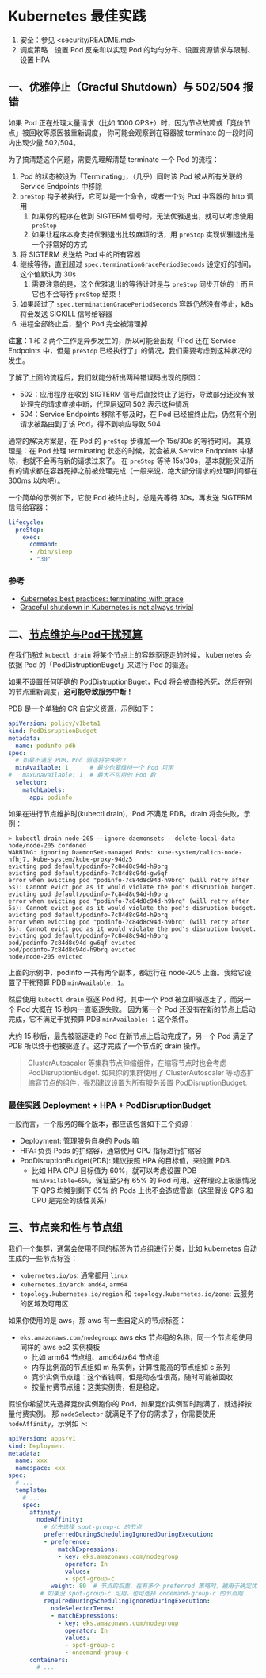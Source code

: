 # Kubernetes 最佳实践


1. 安全：参见 <security/README.md>
1. 调度策略：设置 Pod 反亲和以实现 Pod 的均匀分布、设置资源请求与限制、设置 HPA


## 一、优雅停止（Gracful Shutdown）与 502/504 报错

如果 Pod 正在处理大量请求（比如 1000 QPS+）时，因为节点故障或「竞价节点」被回收等原因被重新调度，
你可能会观察到在容器被 terminate 的一段时间内出现少量 502/504。

为了搞清楚这个问题，需要先理解清楚 terminate 一个 Pod 的流程：

1. Pod 的状态被设为「Terminating」，（几乎）同时该 Pod 被从所有关联的 Service Endpoints 中移除
2. `preStop` 钩子被执行，它可以是一个命令，或者一个对 Pod 中容器的 http 调用
   1. 如果你的程序在收到 SIGTERM 信号时，无法优雅退出，就可以考虑使用 `preStop`
   2. 如果让程序本身支持优雅退出比较麻烦的话，用 `preStop` 实现优雅退出是一个非常好的方式
3. 将 SIGTERM 发送给 Pod 中的所有容器
4. 继续等待，直到超过 `spec.terminationGracePeriodSeconds` 设定好的时间，这个值默认为 30s
   1. 需要注意的是，这个优雅退出的等待计时是与 `preStop` 同步开始的！而且它也不会等待 `preStop` 结束！
5. 如果超过了 `spec.terminationGracePeriodSeconds` 容器仍然没有停止，k8s 将会发送 SIGKILL 信号给容器
6. 进程全部终止后，整个 Pod 完全被清理掉

**注意**：1 和 2 两个工作是异步发生的，所以可能会出现「Pod 还在 Service Endpoints 中，但是 `preStop` 已经执行了」的情况，我们需要考虑到这种状况的发生。

了解了上面的流程后，我们就能分析出两种错误码出现的原因：

- 502：应用程序在收到 SIGTERM 信号后直接终止了运行，导致部分还没有被处理完的请求直接中断，代理层返回 502 表示这种情况
- 504：Service Endpoints 移除不够及时，在 Pod 已经被终止后，仍然有个别请求被路由到了该 Pod，得不到响应导致 504

通常的解决方案是，在 Pod 的 `preStop` 步骤加一个 15s/30s 的等待时间。
其原理是：在 Pod 处理 terminating 状态的时候，就会被从 Service Endpoints 中移除，也就不会再有新的请求过来了。
在 `preStop` 等待 15s/30s，基本就能保证所有的请求都在容器死掉之前被处理完成（一般来说，绝大部分请求的处理时间都在 300ms 以内吧）。

一个简单的示例如下，它使 Pod 被终止时，总是先等待 30s，再发送 SIGTERM 信号给容器：

```yaml
lifecycle:
  preStop:
    exec:
      command:
      - /bin/sleep
      - "30"
```


### 参考

- [Kubernetes best practices: terminating with grace](https://cloud.google.com/blog/products/containers-kubernetes/kubernetes-best-practices-terminating-with-grace)
- [Graceful shutdown in Kubernetes is not always trivial](https://medium.com/flant-com/kubernetes-graceful-shutdown-nginx-php-fpm-d5ab266963c2)


## 二、[节点维护与Pod干扰预算](https://kubernetes.io/zh/docs/tasks/run-application/configure-pdb/)

在我们通过 `kubectl drain` 将某个节点上的容器驱逐走的时候，
kubernetes 会依据 Pod 的「PodDistruptionBuget」来进行 Pod 的驱逐。

如果不设置任何明确的 PodDistruptionBuget，Pod 将会被直接杀死，然后在别的节点重新调度，**这可能导致服务中断！**

PDB 是一个单独的 CR 自定义资源，示例如下：

```yaml
apiVersion: policy/v1beta1
kind: PodDisruptionBudget
metadata:
  name: podinfo-pdb
spec:
  # 如果不满足 PDB，Pod 驱逐将会失败！
  minAvailable: 1      # 最少也要维持一个 Pod 可用
#   maxUnavailable: 1  # 最大不可用的 Pod 数
  selector:
    matchLabels:
      app: podinfo
```

如果在进行节点维护时(kubectl drain)，Pod 不满足 PDB，drain 将会失败，示例：

```shell
> kubectl drain node-205 --ignore-daemonsets --delete-local-data
node/node-205 cordoned
WARNING: ignoring DaemonSet-managed Pods: kube-system/calico-node-nfhj7, kube-system/kube-proxy-94dz5
evicting pod default/podinfo-7c84d8c94d-h9brq
evicting pod default/podinfo-7c84d8c94d-gw6qf
error when evicting pod "podinfo-7c84d8c94d-h9brq" (will retry after 5s): Cannot evict pod as it would violate the pod's disruption budget.
evicting pod default/podinfo-7c84d8c94d-h9brq
error when evicting pod "podinfo-7c84d8c94d-h9brq" (will retry after 5s): Cannot evict pod as it would violate the pod's disruption budget.
evicting pod default/podinfo-7c84d8c94d-h9brq
error when evicting pod "podinfo-7c84d8c94d-h9brq" (will retry after 5s): Cannot evict pod as it would violate the pod's disruption budget.
evicting pod default/podinfo-7c84d8c94d-h9brq
pod/podinfo-7c84d8c94d-gw6qf evicted
pod/podinfo-7c84d8c94d-h9brq evicted
node/node-205 evicted
```

上面的示例中，podinfo 一共有两个副本，都运行在 node-205 上面。我给它设置了干扰预算 PDB `minAvailable: 1`。

然后使用 `kubectl drain` 驱逐 Pod 时，其中一个 Pod 被立即驱逐走了，而另一个 Pod 大概在 15 秒内一直驱逐失败。
因为第一个 Pod 还没有在新的节点上启动完成，它不满足干扰预算 PDB `minAvailable: 1` 这个条件。

大约 15 秒后，最先被驱逐走的 Pod 在新节点上启动完成了，另一个 Pod 满足了 PDB 所以终于也被驱逐了。这才完成了一个节点的 drain 操作。

>ClusterAutoscaler 等集群节点伸缩组件，在缩容节点时也会考虑 PodDisruptionBudget. 如果你的集群使用了 ClusterAutoscaler 等动态扩缩容节点的组件，强烈建议设置为所有服务设置 PodDisruptionBudget.

### 最佳实践 Deployment + HPA + PodDisruptionBudget

一般而言，一个服务的每个版本，都应该包含如下三个资源：

- Deployment: 管理服务自身的 Pods 嘛
- HPA: 负责 Pods 的扩缩容，通常使用 CPU 指标进行扩缩容
- PodDisruptionBudget(PDB): 建议按照 HPA 的目标值，来设置 PDB. 
  - 比如 HPA CPU 目标值为 60%，就可以考虑设置 PDB `minAvailable=65%`，保证至少有 65% 的 Pod 可用。这样理论上极限情况下 QPS 均摊到剩下 65% 的 Pods 上也不会造成雪崩（这里假设 QPS 和 CPU 是完全的线性关系） 

## 三、节点亲和性与节点组

我们一个集群，通常会使用不同的标签为节点组进行分类，比如 kubernetes 自动生成的一些节点标签：

- `kubernetes.io/os`: 通常都用 `linux`
- `kubernetes.io/arch`: `amd64`, `arm64`
- `topology.kubernetes.io/region` 和 `topology.kubernetes.io/zone`: 云服务的区域及可用区

如果你使用的是 aws，那 aws 有一些自定义的节点标签：

- `eks.amazonaws.com/nodegroup`: aws eks 节点组的名称，同一个节点组使用同样的 aws ec2 实例模板
  - 比如 arm64 节点组、amd64/x64 节点组
  - 内存比例高的节点组如 m 系实例，计算性能高的节点组如 c 系列
  - 竞价实例节点组：这个省钱啊，但是动态性很高，随时可能被回收
  - 按量付费节点组：这类实例贵，但是稳定。

假设你希望优先选择竞价实例跑你的 Pod，如果竞价实例暂时跑满了，就选择按量付费实例。
那 `nodeSelector` 就满足不了你的需求了，你需要使用 `nodeAffinity`，示例如下:

```yaml
apiVersion: apps/v1
kind: Deployment
metadata:
  name: xxx
  namespace: xxx
spec:
  # ...
  template:
    # ...
    spec:
      affinity:
        nodeAffinity:
          # 优先选择 spot-group-c 的节点
          preferredDuringSchedulingIgnoredDuringExecution:
          - preference:
              matchExpressions:
              - key: eks.amazonaws.com/nodegroup
                operator: In
                values:
                - spot-group-c
            weight: 80  # 节点的权重，在有多个 preferred 策略时，被用于确定优先级。
         # 如果没 spot-group-c 可用，也可选择 ondemand-group-c 的节点跑
          requiredDuringSchedulingIgnoredDuringExecution:
            nodeSelectorTerms:
            - matchExpressions:
              - key: eks.amazonaws.com/nodegroup
                operator: In
                values:
                - spot-group-c
                - ondemand-group-c
      containers:
        # ...
```

